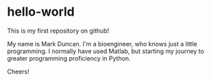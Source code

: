 # hello-world
This is my first repository on github!

My name is Mark Duncan.  I'm a bioengineer, who knows just a little programming.  I normally have used Matlab, but starting my journey to greater programming proficiency in Python.

Cheers!

